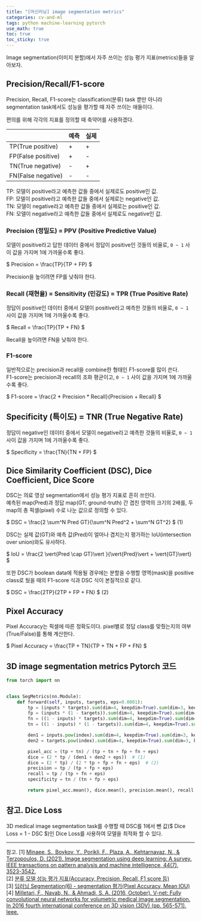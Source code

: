 ```yaml
---
title: "[머신러닝] image segmentation metrics"
categories: cv-and-ml
tags: python machine-learning pytorch
use_math: true
toc: true
toc_sticky: true
---
```


Image segmentation(이미지 분할)에서 자주 쓰이는 성능 평가 지표(metrics)들을 알아보자.

## Precision/Recall/F1-score

Precision, Recall, F1-score는 classification(분류) task 뿐만 아니라 segmentation task에서도 성능을 평가할 때 자주 쓰이는 애들이다.

편의를 위해 각각의 지표를 정의할 때 축약어를 사용하겠다.<br>

|    |예측|실제|
|----|---|---|
|TP(True positive)|+|+|
|FP(False positive)|+|-|
|TN(True negative)|-|+|
|FN(False negative)|-|-|

TP: 모델이 positive라고 예측한 값들 중에서 실제로도 positive인 값.<br>
FP: 모델이 positive라고 예측한 값들 중에서 실제로는 negative인 값.<br>
TN: 모델이 negative라고 예측한 값들 중에서 실제로는 positive인 값.<br>
FN: 모델이 negative라고 예측한 값들 중에서 실제로도 negative인 값.<br>

### Precision (정밀도) = PPV (Positive Predictive Value)

모델이 positive라고 답한 데이터 중에서 정답이 positive인 것들의 비율로, `0 ~ 1` 사이 값을 가지며 1에 가까울수록 좋다.

$ Precision = \frac{TP}{TP + FP} $

Precision을 높이려면 FP를 낮춰야 한다.

### Recall (재현율) = Sensitivity (민감도) = TPR (True Positive Rate)

정답이 positive인 데이터 중에서 모델이 positive라고 예측한 것들의 비율로, `0 ~ 1` 사이 값을 가지며 1에 가까울수록 좋다.

$ Recall = \frac{TP}{TP + FN} $

Recall을 높이려면 FN을 낮춰야 한다.

### F1-score

일반적으로는 precision과 recall을 combine한 형태인 F1-score를 많이 쓴다.<br>
F1-score는 precision과 recall의 조화 평균이고, `0 ~ 1` 사이 값을 가지며 1에 가까울수록 좋다.

$ F1-score = \frac{2 * Precision * Recall}{Precision + Recall} $

## Specificity (특이도) = TNR (True Negative Rate)

정답이 negative인 데이터 중에서 모델이 negative라고 예측한 것들의 비율로, `0 ~ 1` 사이 값을 가지며 1에 가까울수록 좋다.

$ Specificity = \frac{TN}{TN + FP} $

## Dice Similarity Coefficient (DSC), Dice Coefficient, Dice Score

DSC는 의료 영상 segmentation에서 성능 평가 지표로 흔히 쓰인다.<br>
예측된 map(Pred)과 정답 map(GT; ground-truth) 간 겹친 영역의 크기의 2배를, 두 map의 총 픽셀(pixel) 수로 나눈 값으로 정의할 수 있다.

$ DSC = \frac{2 \sum^N Pred GT}{\sum^N Pred^2 + \sum^N GT^2} $ (1)

DSC는 실제 값(GT)와 예측 값(Pred)이 얼마나 겹치는지 평가하는 IoU(intersection over union)와도 유사하다.

$ IoU = \frac{2 \vert{Pred \cap GT}\vert }{\vert{Pred}\vert + \vert{GT}\vert} $

또한 DSC가 boolean data에 적용될 경우에는 분할을 수행할 영역(mask)을 positive class로 뒀을 때의 F1-score 식과 DSC 식이 본질적으로 같다.

$ DSC = \frac{2TP}{2TP + FP + FN} $ (2)

## Pixel Accuracy

Pixel Accuracy는 픽셀에 따른 정확도이다. pixel별로 정답 class를 맞췄는지의 여부(True/False)를 통해 계산한다.

$ Pixel Accuracy = \frac{TP + TN}{TP + TN + FP + FN} $

## 3D image segmentation metrics Pytorch 코드

```python
from torch import nn


class SegMetrics(nn.Module):
    def forward(self, inputs, targets, eps=0.0001):
        tp = (inputs * targets).sum(dim=4, keepdim=True).sum(dim=3, keepdim=True).sum(dim=2, keepdim=True)
        fp = (inputs * (1 - targets)).sum(dim=4, keepdim=True).sum(dim=3, keepdim=True).sum(dim=2, keepdim=True)
        fn = ((1 - inputs) * targets).sum(dim=4, keepdim=True).sum(dim=3, keepdim=True).sum(dim=2, keepdim=True)
        tn = ((1 - inputs) * (1 - targets)).sum(dim=4, keepdim=True).sum(dim=3, keepdim=True).sum(dim=2, keepdim=True)

        den1 = inputs.pow(index).sum(dim=4, keepdim=True).sum(dim=3, keepdim=True).sum(dim=2, keepdim=True)
        den2 = targets.pow(index).sum(dim=4, keepdim=True).sum(dim=3, keepdim=True).sum(dim=2, keepdim=True)

        pixel_acc = (tp + tn) / (tp + tn + fp + fn + eps)
        dice = (2 * tp / (den1 + den2 + eps))  # (1)
        dice = (2 * tp) / (2 * tp + fp + fn + eps)  # (2)
        precision = tp / (tp + fp + eps)
        recall = tp / (tp + fn + eps)
        specificity = tn / (tn + fp + eps)

        return pixel_acc.mean(), dice.mean(), precision.mean(), recall.mean(), specificity.mean()
```

## 참고. Dice Loss

3D medical image segmentation task를 수행할 때 DSC를 1에서 뺀 값($ Dice Loss = 1 - DSC $)인 Dice Loss를 사용하여 모델을 최적화 할 수 있다.

---

참고.
[1] [Minaee, S., Boykov, Y., Porikli, F., Plaza, A., Kehtarnavaz, N., & Terzopoulos, D. (2021). Image segmentation using deep learning: A survey. IEEE transactions on pattern analysis and machine intelligence, 44(7), 3523-3542.](https://arxiv.org/abs/2001.05566)<br>
[2] [분류 모델 성능 평가 지표(Accuracy, Precision, Recall, F1 score 등)](https://white-joy.tistory.com/9)<br>
[3] [딥러닝 Segmentation(6) - segmentation 평가(Pixel Accuracy, Mean IOU)](https://velog.io/@cha-suyeon/%EB%94%A5%EB%9F%AC%EB%8B%9D-Segmentation5-segmentation-%ED%8F%89%EA%B0%80Pixel-Accuracy-Mask-IOU)<br>
[4] [Milletari, F., Navab, N., & Ahmadi, S. A. (2016, October). V-net: Fully convolutional neural networks for volumetric medical image segmentation. In 2016 fourth international conference on 3D vision (3DV) (pp. 565-571). Ieee.](https://arxiv.org/abs/1606.04797)
